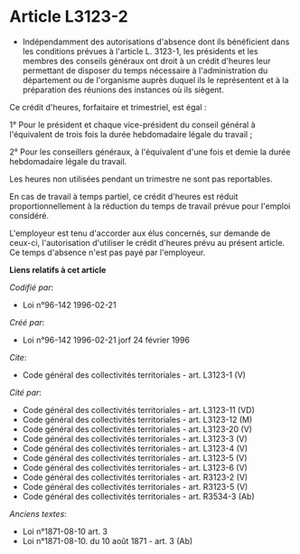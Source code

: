 # Article L3123-2

- Indépendamment des autorisations d'absence dont ils bénéficient dans les conditions prévues à l'article L. 3123-1, les
présidents et les membres des conseils généraux ont droit à un crédit d'heures leur permettant de disposer du temps
nécessaire à l'administration du département ou de l'organisme auprès duquel ils le représentent et à la préparation des
réunions des instances où ils siègent.

Ce crédit d'heures, forfaitaire et trimestriel, est égal :

1° Pour le président et chaque vice-président du conseil général à l'équivalent de trois fois la durée hebdomadaire légale du
travail ;

2° Pour les conseillers généraux, à l'équivalent d'une fois et demie la durée hebdomadaire légale du travail.

Les heures non utilisées pendant un trimestre ne sont pas reportables.

En cas de travail à temps partiel, ce crédit d'heures est réduit proportionnellement à la réduction du temps de travail
prévue pour l'emploi considéré.

L'employeur est tenu d'accorder aux élus concernés, sur demande de ceux-ci, l'autorisation d'utiliser le crédit d'heures
prévu au présent article. Ce temps d'absence n'est pas payé par l'employeur.

**Liens relatifs à cet article**

_Codifié par_:

  - Loi n°96-142 1996-02-21

_Créé par_:

  - Loi n°96-142 1996-02-21 jorf 24 février 1996

_Cite_:

  - Code général des collectivités territoriales - art. L3123-1 (V)

_Cité par_:

  - Code général des collectivités territoriales - art. L3123-11 (VD)
  - Code général des collectivités territoriales - art. L3123-12 (M)
  - Code général des collectivités territoriales - art. L3123-20 (V)
  - Code général des collectivités territoriales - art. L3123-3 (V)
  - Code général des collectivités territoriales - art. L3123-4 (V)
  - Code général des collectivités territoriales - art. L3123-5 (V)
  - Code général des collectivités territoriales - art. L3123-6 (V)
  - Code général des collectivités territoriales - art. R3123-2 (V)
  - Code général des collectivités territoriales - art. R3123-5 (V)
  - Code général des collectivités territoriales - art. R3534-3 (Ab)

_Anciens textes_:

  - Loi n°1871-08-10 art. 3
  - Loi n°1871-08-10. du 10 août 1871 - art. 3 (Ab)
